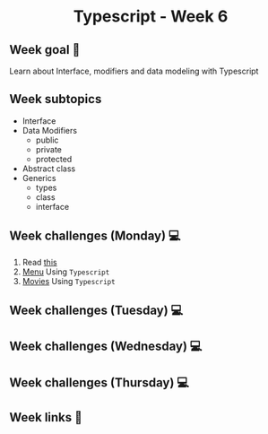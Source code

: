<h1 align="center">Typescript - Week 6</h1>

## Week goal 🏁

<p>Learn about Interface, modifiers and data modeling with Typescript</p>

## Week subtopics

- Interface
- Data Modifiers
  - public
  - private
  - protected
- Abstract class
- Generics
  - types
  - class
  - interface

## Week challenges (Monday) 💻

1. Read [this](./Example/Input.md)
2. [Menu](./Exercices/E0/desc/ED0W6.md) Using `Typescript`
3. [Movies](./Exercices/E1/desc/ED1W6.md) Using `Typescript`

## Week challenges (Tuesday) 💻

## Week challenges (Wednesday) 💻

## Week challenges (Thursday) 💻

## Week links 🔗